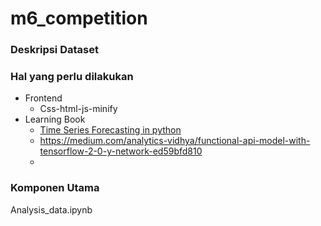 # m6_competition

### Deskripsi Dataset

### Hal yang perlu dilakukan

- Frontend
  - Css-html-js-minify
- Learning Book
  - [Time Series Forecasting in python](https://www.manning.com/books/time-series-forecasting-in-python-book)
  - https://medium.com/analytics-vidhya/functional-api-model-with-tensorflow-2-0-y-network-ed59bfd810
  -

### Komponen Utama
Analysis_data.ipynb
